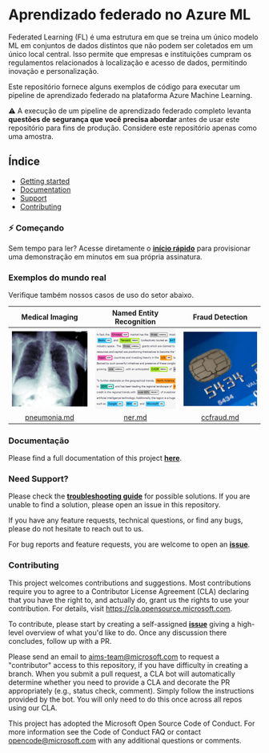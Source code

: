 # Aprendizado federado no Azure ML

Federated Learning (FL) é uma estrutura em que se treina um único modelo ML em conjuntos de dados distintos que não podem ser coletados em um único local central. Isso permite que empresas e instituições cumpram os regulamentos relacionados à localização e acesso de dados, permitindo inovação e personalização.

Este repositório fornece alguns exemplos de código para executar um pipeline de aprendizado federado na plataforma Azure Machine Learning.

:warning: A execução de um pipeline de aprendizado federado completo levanta **questões de segurança que você precisa abordar** antes de usar este repositório para fins de produção. Considere este repositório apenas como uma amostra.


## Índice

- [Getting started](#zap-getting-started)
- [Documentation](#documentation)
- [Support](#need-support)
- [Contributing](#contributing)

### :zap: Começando

Sem tempo para ler? Acesse diretamente o [**início rápido**](./docs/quickstart.md) para provisionar uma demonstração em minutos em sua própria assinatura.

### Exemplos do mundo real

Verifique também nossos casos de uso do setor abaixo.

| Medical Imaging | Named Entity Recognition | Fraud Detection |
| :-: | :-: | :-: |
| [![](./docs/pics/industry-medical-imaging.png)](./docs/real-world-examples/pneumonia.md) | [![](./docs/pics/industry-ner.png)](./docs/real-world-examples/ner.md) | [![](./docs/pics/industry-fraud-detection.png)](./docs/real-world-examples/ccfraud.md) |
| [pneumonia.md](./docs/real-world-examples/pneumonia.md) | [ner.md](./docs/real-world-examples/ner.md) | [ccfraud.md](./docs/real-world-examples/ccfraud.md) |

### Documentação

Please find a full documentation of this project [**here**](docs/README.md).

### Need Support?

Please check the [**troubleshooting guide**](./docs/tsg.md) for possible solutions. If you are unable to find a solution, please open an issue in this repository.

If you have any feature requests, technical questions, or find any bugs, please do not hesitate to reach out to us.

For bug reports and feature requests, you are welcome to open an [**issue**](https://github.com/Azure-Samples/azure-ml-federated-learning/issues).

### Contributing

This project welcomes contributions and suggestions. Most contributions require you to agree to a Contributor License Agreement (CLA) declaring that you have the right to, and actually do, grant us the rights to use your contribution. For details, visit https://cla.opensource.microsoft.com.

To contribute, please start by creating a self-assigned [**issue**](https://github.com/Azure-Samples/azure-ml-federated-learning/issues/new) giving a high-level overview of what you'd like to do. Once any discussion there concludes, follow up with a PR.

Please send an email to aims-team@microsoft.com to request a "contributor" access to this repository, if you have difficulty in creating a branch. When you submit a pull request, a CLA bot will automatically determine whether you need to provide a CLA and decorate the PR appropriately (e.g., status check, comment). Simply follow the instructions provided by the bot. You will only need to do this once across all repos using our CLA.

This project has adopted the Microsoft Open Source Code of Conduct. For more information see the Code of Conduct FAQ or contact opencode@microsoft.com with any additional questions or comments.
